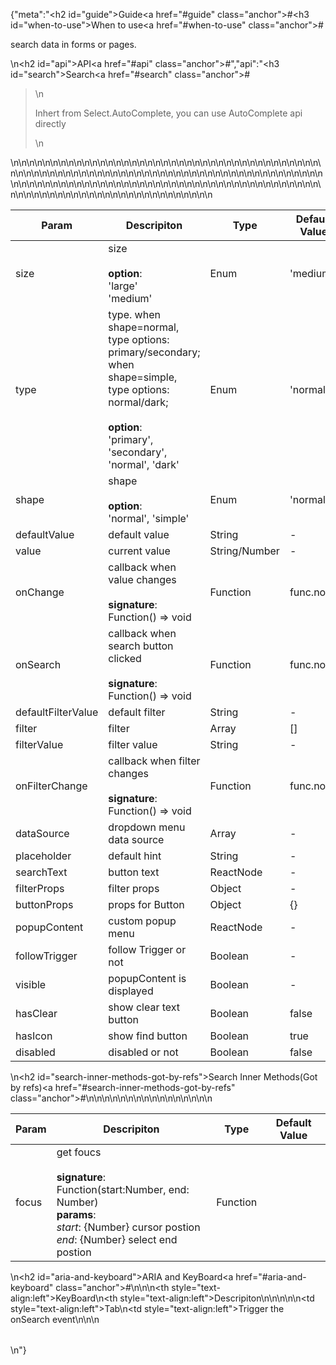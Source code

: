 {"meta":"<h2 id=\"guide\">Guide<a href=\"#guide\" class=\"anchor\">#</a></h2><h3 id=\"when-to-use\">When to use<a href=\"#when-to-use\" class=\"anchor\">#</a></h3><p>search data in forms or pages.</p>\n<h2 id=\"api\">API<a href=\"#api\" class=\"anchor\">#</a></h2>","api":"<h3 id=\"search\">Search<a href=\"#search\" class=\"anchor\">#</a></h3><blockquote>\n<p>Inhert from  Select.AutoComplete, you can use AutoComplete api directly</p>\n</blockquote>\n<table>\n<thead>\n<tr>\n<th>Param</th>\n<th>Descripiton</th>\n<th>Type</th>\n<th>Default Value</th>\n</tr>\n</thead>\n<tbody>\n<tr>\n<td>size</td>\n<td>size<br><br><strong>option</strong>:<br>&apos;large&apos;<br>&apos;medium&apos;</td>\n<td>Enum</td>\n<td>&apos;medium&apos;</td>\n</tr>\n<tr>\n<td>type</td>\n<td>type. when shape=normal, type options: primary/secondary; when shape=simple, type options: normal/dark;<br><br><strong>option</strong>:<br>&apos;primary&apos;, &apos;secondary&apos;, &apos;normal&apos;, &apos;dark&apos;</td>\n<td>Enum</td>\n<td>&apos;normal&apos;</td>\n</tr>\n<tr>\n<td>shape</td>\n<td>shape<br><br><strong>option</strong>:<br>&apos;normal&apos;, &apos;simple&apos;</td>\n<td>Enum</td>\n<td>&apos;normal&apos;</td>\n</tr>\n<tr>\n<td>defaultValue</td>\n<td>default value</td>\n<td>String</td>\n<td>-</td>\n</tr>\n<tr>\n<td>value</td>\n<td>current value</td>\n<td>String/Number</td>\n<td>-</td>\n</tr>\n<tr>\n<td>onChange</td>\n<td>callback when value changes<br><br><strong>signature</strong>:<br>Function() =&gt; void</td>\n<td>Function</td>\n<td>func.noop</td>\n</tr>\n<tr>\n<td>onSearch</td>\n<td>callback when search button clicked<br><br><strong>signature</strong>:<br>Function() =&gt; void</td>\n<td>Function</td>\n<td>func.noop</td>\n</tr>\n<tr>\n<td>defaultFilterValue</td>\n<td>default filter</td>\n<td>String</td>\n<td>-</td>\n</tr>\n<tr>\n<td>filter</td>\n<td>filter</td>\n<td>Array</td>\n<td>[]</td>\n</tr>\n<tr>\n<td>filterValue</td>\n<td>filter value</td>\n<td>String</td>\n<td>-</td>\n</tr>\n<tr>\n<td>onFilterChange</td>\n<td>callback when filter changes<br><br><strong>signature</strong>:<br>Function() =&gt; void</td>\n<td>Function</td>\n<td>func.noop</td>\n</tr>\n<tr>\n<td>dataSource</td>\n<td>dropdown menu data source</td>\n<td>Array</td>\n<td>-</td>\n</tr>\n<tr>\n<td>placeholder</td>\n<td>default hint</td>\n<td>String</td>\n<td>-</td>\n</tr>\n<tr>\n<td>searchText</td>\n<td>button  text</td>\n<td>ReactNode</td>\n<td>-</td>\n</tr>\n<tr>\n<td>filterProps</td>\n<td>filter props</td>\n<td>Object</td>\n<td>-</td>\n</tr>\n<tr>\n<td>buttonProps</td>\n<td>props for Button</td>\n<td>Object</td>\n<td>{}</td>\n</tr>\n<tr>\n<td>popupContent</td>\n<td>custom popup menu</td>\n<td>ReactNode</td>\n<td>-</td>\n</tr>\n<tr>\n<td>followTrigger</td>\n<td>follow Trigger or not</td>\n<td>Boolean</td>\n<td>-</td>\n</tr>\n<tr>\n<td>visible</td>\n<td>popupContent is displayed</td>\n<td>Boolean</td>\n<td>-</td>\n</tr>\n<tr>\n<td>hasClear</td>\n<td>show clear text button</td>\n<td>Boolean</td>\n<td>false</td>\n</tr>\n<tr>\n<td>hasIcon</td>\n<td>show find button</td>\n<td>Boolean</td>\n<td>true</td>\n</tr>\n<tr>\n<td>disabled</td>\n<td>disabled or not</td>\n<td>Boolean</td>\n<td>false</td>\n</tr>\n</tbody>\n</table>\n<h2 id=\"search-inner-methods-got-by-refs\">Search Inner Methods(Got by refs)<a href=\"#search-inner-methods-got-by-refs\" class=\"anchor\">#</a></h2><table>\n<thead>\n<tr>\n<th>Param</th>\n<th>Descripiton</th>\n<th>Type</th>\n<th>Default Value</th>\n</tr>\n</thead>\n<tbody>\n<tr>\n<td>focus</td>\n<td>get foucs<br><br><strong>signature</strong>:<br> Function(start:Number, end: Number)<br><strong>params</strong>:<br><em>start</em>: {Number} cursor postion<br><em>end</em>: {Number} select end postion</td>\n<td>Function</td>\n</tr>\n</tbody>\n</table>\n<h2 id=\"aria-and-keyboard\">ARIA and KeyBoard<a href=\"#aria-and-keyboard\" class=\"anchor\">#</a></h2><table>\n<thead>\n<tr>\n<th style=\"text-align:left\">KeyBoard</th>\n<th style=\"text-align:left\">Descripiton</th>\n</tr>\n</thead>\n<tbody>\n<tr>\n<td style=\"text-align:left\">Tab</td>\n<td style=\"text-align:left\">Trigger the onSearch event</td>\n</tr>\n</tbody>\n</table>\n"}